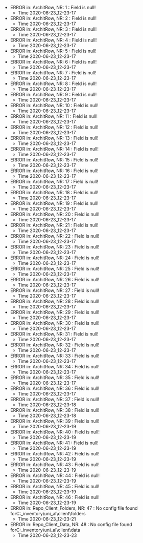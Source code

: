 * ERROR in: ArchitRow, NR: 1 : Field is null!
  * Time 2020-06-23_12-23-17
* ERROR in: ArchitRow, NR: 2 : Field is null!
  * Time 2020-06-23_12-23-17
* ERROR in: ArchitRow, NR: 3 : Field is null!
  * Time 2020-06-23_12-23-17
* ERROR in: ArchitRow, NR: 4 : Field is null!
  * Time 2020-06-23_12-23-17
* ERROR in: ArchitRow, NR: 5 : Field is null!
  * Time 2020-06-23_12-23-17
* ERROR in: ArchitRow, NR: 6 : Field is null!
  * Time 2020-06-23_12-23-17
* ERROR in: ArchitRow, NR: 7 : Field is null!
  * Time 2020-06-23_12-23-17
* ERROR in: ArchitRow, NR: 8 : Field is null!
  * Time 2020-06-23_12-23-17
* ERROR in: ArchitRow, NR: 9 : Field is null!
  * Time 2020-06-23_12-23-17
* ERROR in: ArchitRow, NR: 10 : Field is null!
  * Time 2020-06-23_12-23-17
* ERROR in: ArchitRow, NR: 11 : Field is null!
  * Time 2020-06-23_12-23-17
* ERROR in: ArchitRow, NR: 12 : Field is null!
  * Time 2020-06-23_12-23-17
* ERROR in: ArchitRow, NR: 13 : Field is null!
  * Time 2020-06-23_12-23-17
* ERROR in: ArchitRow, NR: 14 : Field is null!
  * Time 2020-06-23_12-23-17
* ERROR in: ArchitRow, NR: 15 : Field is null!
  * Time 2020-06-23_12-23-17
* ERROR in: ArchitRow, NR: 16 : Field is null!
  * Time 2020-06-23_12-23-17
* ERROR in: ArchitRow, NR: 17 : Field is null!
  * Time 2020-06-23_12-23-17
* ERROR in: ArchitRow, NR: 18 : Field is null!
  * Time 2020-06-23_12-23-17
* ERROR in: ArchitRow, NR: 19 : Field is null!
  * Time 2020-06-23_12-23-17
* ERROR in: ArchitRow, NR: 20 : Field is null!
  * Time 2020-06-23_12-23-17
* ERROR in: ArchitRow, NR: 21 : Field is null!
  * Time 2020-06-23_12-23-17
* ERROR in: ArchitRow, NR: 22 : Field is null!
  * Time 2020-06-23_12-23-17
* ERROR in: ArchitRow, NR: 23 : Field is null!
  * Time 2020-06-23_12-23-17
* ERROR in: ArchitRow, NR: 24 : Field is null!
  * Time 2020-06-23_12-23-17
* ERROR in: ArchitRow, NR: 25 : Field is null!
  * Time 2020-06-23_12-23-17
* ERROR in: ArchitRow, NR: 26 : Field is null!
  * Time 2020-06-23_12-23-17
* ERROR in: ArchitRow, NR: 27 : Field is null!
  * Time 2020-06-23_12-23-17
* ERROR in: ArchitRow, NR: 28 : Field is null!
  * Time 2020-06-23_12-23-17
* ERROR in: ArchitRow, NR: 29 : Field is null!
  * Time 2020-06-23_12-23-17
* ERROR in: ArchitRow, NR: 30 : Field is null!
  * Time 2020-06-23_12-23-17
* ERROR in: ArchitRow, NR: 31 : Field is null!
  * Time 2020-06-23_12-23-17
* ERROR in: ArchitRow, NR: 32 : Field is null!
  * Time 2020-06-23_12-23-17
* ERROR in: ArchitRow, NR: 33 : Field is null!
  * Time 2020-06-23_12-23-17
* ERROR in: ArchitRow, NR: 34 : Field is null!
  * Time 2020-06-23_12-23-17
* ERROR in: ArchitRow, NR: 35 : Field is null!
  * Time 2020-06-23_12-23-17
* ERROR in: ArchitRow, NR: 36 : Field is null!
  * Time 2020-06-23_12-23-17
* ERROR in: ArchitRow, NR: 37 : Field is null!
  * Time 2020-06-23_12-23-18
* ERROR in: ArchitRow, NR: 38 : Field is null!
  * Time 2020-06-23_12-23-18
* ERROR in: ArchitRow, NR: 39 : Field is null!
  * Time 2020-06-23_12-23-19
* ERROR in: ArchitRow, NR: 40 : Field is null!
  * Time 2020-06-23_12-23-19
* ERROR in: ArchitRow, NR: 41 : Field is null!
  * Time 2020-06-23_12-23-19
* ERROR in: ArchitRow, NR: 42 : Field is null!
  * Time 2020-06-23_12-23-19
* ERROR in: ArchitRow, NR: 43 : Field is null!
  * Time 2020-06-23_12-23-19
* ERROR in: ArchitRow, NR: 44 : Field is null!
  * Time 2020-06-23_12-23-19
* ERROR in: ArchitRow, NR: 45 : Field is null!
  * Time 2020-06-23_12-23-19
* ERROR in: ArchitRow, NR: 46 : Field is null!
  * Time 2020-06-23_12-23-19
* ERROR in: Repo_Client_Folders, NR: 47 : No config file found forC:\_inventory\uni_al\client\folders
  * Time 2020-06-23_12-23-21
* ERROR in: Repo_Client_Data, NR: 48 : No config file found forC:\_inventory\uni_al\client\data
  * Time 2020-06-23_12-23-23
